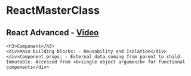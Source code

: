 # ReactMasterClass
## React Advanced - [Video](https://youtu.be/zlpYShDdY_c) 
    <h3>Component</h3>
    <div>Main building blocks: - Reusability and Isolation</div>    
    <div>Component props: - External data coming from parent to child. Immutable. Accessed from <b>single object argume</b> for functional components</div>
